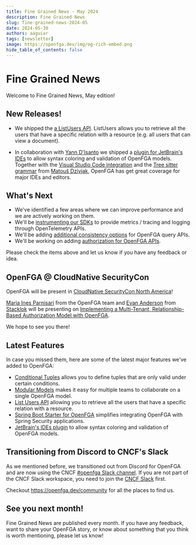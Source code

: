 ```yaml
---
title: Fine Grained News - May 2024
description: Fine Grained News
slug: fine-grained-news-2024-05
date: 2024-05-30
authors: aaguiar
tags: [newsletter]
image: https://openfga.dev/img/og-rich-embed.png
hide_table_of_contents: false
---
```

# Fine Grained News

Welcome to Fine Grained News, May edition!

## New Releases!

- We shipped the [a ListUsers API](https://openfga.dev/blog/list-users-announcement). ListUsers allows you to retrieve all the users that have a specific relation with a resource (e.g. all users that can view a document).

- In collaboration with [Yann D'Isanto](https://github.com/yann-disanto) we shipped a [plugin for JetBrain's IDEs](https://plugins.jetbrains.com/plugin/24394-openfga) to allow syntax coloring and validation of OpenFGA models. Together with the [Visual Studio Code integration](https://marketplace.visualstudio.com/items?itemName=openfga.openfga-vscode) and the [Tree sitter grammar](https://github.com/matoous/tree-sitter-fga) from [Matouš Dzivjak](https://github.com/matoous/), OpenFGA has get great coverage for major IDEs and editors.

## What's Next

- We've identified a few areas where we can improve performance and we are actively working on them.
- We'll be [instrumenting our SDKs](https://github.com/openfga/roadmap/issues/41) to provide metrics / tracing and logging through OpenTelemetry APIs.
- We'll be adding [additional consistency options](https://github.com/openfga/roadmap/issues/54) for OpenFGA query APIs.
- We'll be working on adding [authorization for OpenFGA APIs](https://github.com/openfga/roadmap/issues/30).

Please check the items above and let us know if you have any feedback or idea.

## OpenFGA @ CloudNative SecurityCon

OpenFGA will be present in [CloudNative SecurityCon North America](https://events.linuxfoundation.org/cloudnativesecuritycon-north-america/)! 

[Maria Ines Parnisari](https://github.com/miparnisari) from the OpenFGA team and [Evan Anderson](https://github.com/evankanderson) from [Stacklok](https://stacklok.com/) will be presenting on [Implementing a Multi-Tenant, Relationship-Based Authorization Model with OpenFGA](
https://cloudnativesecurityconna24.sched.com/event/1dCVn/implementing-a-multi-tenant-relationship-based-authorization-model-with-openfga-evan-anderson-stacklok-maria-ines-parnisari-okta). 

We hope to see you there!

## Latest Features

In case you missed them, here are some of the latest major features we've added to OpenFGA:

- [Conditional Tuples](https://openfga.dev/blog/conditional-tuples-announcement) allows you to define tuples that are only valid under certain conditions.
- [Modular Models](https://openfga.dev/blog/modular-models-announcement) makes it easy for multiple teams to collaborate on a single OpenFGA model.
- [List Users API](https://openfga.dev/blog/list-users-announcement) allowing you to retrieve all the users that have a specific relation with a resource.
- [Spring Boot Starter for OpenFGA](https://github.com/openfga/spring-boot-starter) simplifies integrating OpenFGA with Spring Security applications.
- [JetBrain's IDEs plugin](https://plugins.jetbrains.com/plugin/24394-openfga) to allow syntax coloring and validation of OpenFGA models.

## Transitioning from Discord to CNCF's Slack

As we mentioned before, we transitioned out from Discord for OpenFGA and are now using the CNCF [#openfga Slack channel](https://cloud-native.slack.com/archives/C06G1NNH47N). If you are not part of the CNCF Slack workspace, you need to join the [CNCF Slack](https://slack.cncf.io) first.

Checkout https://openfga.dev/community for all the places to find us.

## See you next month!

Fine Grained News are published every month. If you have any feedback, want to share your OpenFGA story, or know about something that you think is worth mentioning, please let us know!
